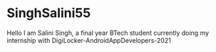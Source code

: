 # SinghSalini55

Hello I am Salini Singh, a final year BTech student
currently doing my internship with DigiLocker-AndroidAppDevelopers-2021
